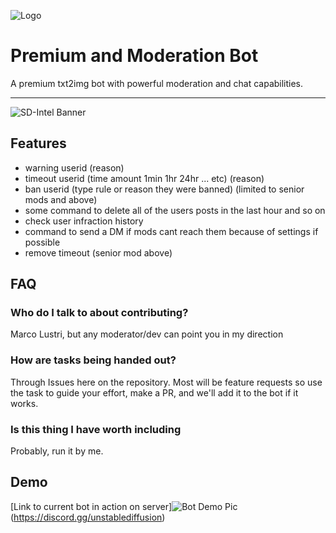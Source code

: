 
![Logo](https://i.imgur.com/ia7OLKu.jpg)

# Premium and Moderation Bot

A premium txt2img bot with powerful moderation and chat capabilities.

---

![SD-Intel Banner](https://i.imgur.com/pLwvzQh.jpg)

## Features

- warning userid (reason)
- timeout userid (time amount 1min 1hr 24hr ... etc) (reason)
- ban userid (type rule or reason they were banned) (limited to senior mods and above)
- some command to delete all of the users posts in the last hour and so on
- check user infraction history
- command to send a DM if mods cant reach them because of settings if possible
- remove timeout (senior mod above)

## FAQ

### Who do I talk to about contributing?

Marco Lustri, but any moderator/dev can point you in my direction

### How are tasks being handed out?

Through Issues here on the repository. Most will be feature requests so use the task to guide your effort, make a PR, and we'll add it to the bot if it works.

### Is this thing I have worth including

Probably, run it by me.

## Demo

[Link to current bot in action on server]![Bot Demo Pic](https://i.imgur.com/QgA266z.jpg)(<https://discord.gg/unstablediffusion>)
